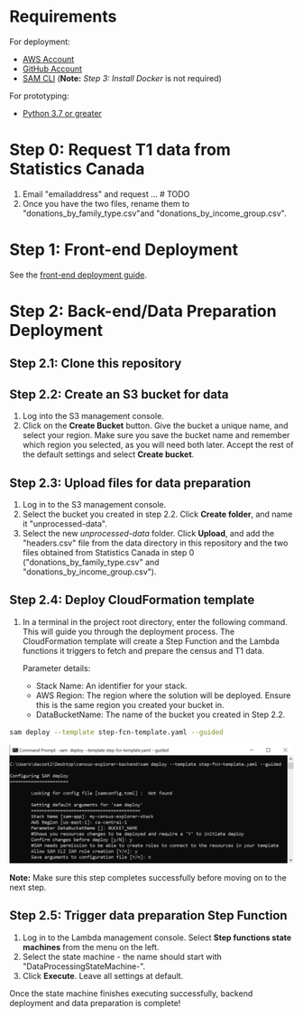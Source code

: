 # Requirements
For deployment:
* [AWS Account](https://aws.amazon.com/account/)
* [GitHub Account](https://github.com/)
* [SAM CLI](https://docs.aws.amazon.com/serverless-application-model/latest/developerguide/serverless-sam-cli-install.html) (**Note:** *Step 3: Install Docker* is not required)

For prototyping:
* [Python 3.7 or greater](https://realpython.com/installing-python/) 

# Step 0: Request T1 data from Statistics Canada
1. Email "emailaddress" and request ... # TODO
2. Once you have the two files, rename them to "donations_by_family_type.csv"and "donations_by_income_group.csv".

# Step 1: Front-end Deployment
See the [front-end deployment guide](https://github.com/UBC-CIC/census-explorer-frontend#deployment).

# Step 2: Back-end/Data Preparation Deployment
## Step 2.1: Clone this repository
## Step 2.2: Create an S3 bucket for data
1. Log into the S3 management console.
2. Click on the **Create Bucket** button.  Give the bucket a unique name, and select your region.  Make sure you save the bucket name and remember which region you selected, as you will need both later.  Accept the rest of the default settings and select **Create bucket**.

## Step 2.3: Upload files for data preparation
1. Log in to the S3 management console.
2. Select the bucket you created in step 2.2.  Click **Create folder**, and name it "unprocessed-data".
3. Select the new *unprocessed-data* folder.  Click **Upload**, and add the "headers.csv" file from the data directory in this repository and the two files obtained from Statistics Canada in step 0 ("donations_by_family_type.csv" and "donations_by_income_group.csv").

## Step 2.4: Deploy CloudFormation template
1. In a terminal in the project root directory, enter the following command.  This will guide you through the deployment process.  The CloudFormation template will create a Step Function and the Lambda functions it triggers to fetch and prepare the census and T1 data.
    
    Parameter details:
    * Stack Name: An identifier for your stack.
    * AWS Region: The region where the solution will be deployed.  Ensure this is the same region you created your bucket in.
    * DataBucketName: The name of the bucket you created in Step 2.2.

```bash
sam deploy --template step-fcn-template.yaml --guided
```
<img src="../images/step2.5.png">

**Note:** Make sure this step completes successfully before moving on to the next step.

## Step 2.5: Trigger data preparation Step Function
1. Log in to the Lambda management console.  Select **Step functions state machines** from the menu on the left.
2. Select the state machine - the name should start with "DataProcessingStateMachine-".
3. Click **Execute**.  Leave all settings at default.

Once the state machine finishes executing successfully, backend deployment and data preparation is complete!